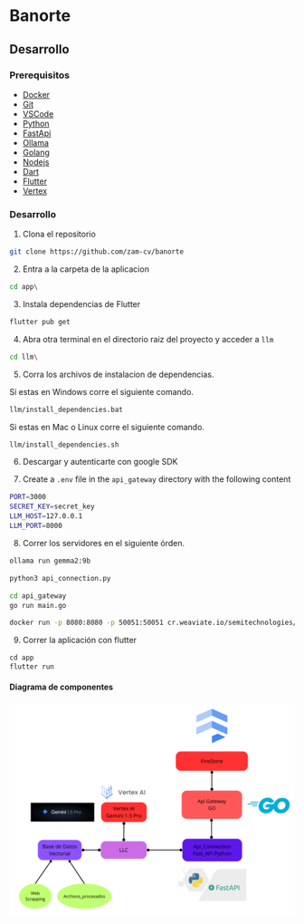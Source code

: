 # Banorte

## Desarrollo

### Prerequisitos

- [Docker](https://docs.docker.com/engine/install/)
- [Git](https://git-scm.com/downloads)
- [VSCode](https://code.visualstudio.com/download)
- [Python](https://www.python.org/downloads/)
- [FastApi](https://fastapi.tiangolo.com/#installation)
- [Ollama](https://ollama.com/)
- [Golang](https://golang.org/doc/install)
- [Nodejs](https://nodejs.org/en/download/package-manager)
- [Dart](https://dart.dev/get-dart)
- [Flutter](https://docs.flutter.dev/get-started/install)
- [Vertex](https://cloud.google.com/vertex-ai?hl=es-419)

### Desarrollo

1. Clona el repositorio

```bash
git clone https://github.com/zam-cv/banorte
```

2. Entra a la carpeta de la aplicacion

```bash
cd app\
```

3. Instala dependencias de Flutter

```bash
flutter pub get
```

4. Abra otra terminal en el directorio raiz del proyecto y acceder a `llm`

```bash
cd llm\
```

5. Corra los archivos de instalacion de dependencias. 

Si estas en Windows corre el siguiente comando.

```bash
llm/install_dependencies.bat
```

Si estas en Mac o Linux corre el siguiente comando.

```bash
llm/install_dependencies.sh
```
6. Descargar y autenticarte con google SDK


7. Create a `.env` file in the `api_gateway` directory with the following content

```bash
PORT=3000
SECRET_KEY=secret_key
LLM_HOST=127.0.0.1
LLM_PORT=8000
```

8. Correr los servidores en el siguiente órden.

```bash
ollama run gemma2:9b
```

```bash
python3 api_connection.py
```

```bash
cd api_gateway
go run main.go
```

```bash
docker run -p 8080:8080 -p 50051:50051 cr.weaviate.io/semitechnologies/weaviate:1.24.8
```

9. Correr la aplicación con flutter
```
cd app
flutter run
```

#### Diagrama de componentes

![Componentes](Components.png)